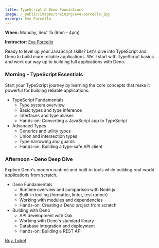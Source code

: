 ```yaml
---
title: TypeScript & Deno Foundations
image: /_public/images/training/eve-porcello.jpg
excerpt: Eve Porcello
---
```

**When:** Monday, Sept 15 (9am - 4pm)

**Instructor:** [Eve Porcello](https://twitter.com/eveporcello)

Ready to level up your JavaScript skills? Let's dive into TypeScript and Deno to build more reliable applications. We'll start with TypeScript basics and work our way up to building full applications with Deno.

### Morning - TypeScript Essentials

Start your TypeScript journey by learning the core concepts that make it powerful for building reliable applications.

- TypeScript Fundamentals
    - Type system overview
    - Basic types and type inference
    - Interfaces and type aliases
    - Hands-on: Converting a JavaScript app to TypeScript
- Advanced Types
    - Generics and utility types
    - Union and intersection types
    - Type narrowing and guards
    - Hands-on: Building a type-safe API client

### Afternoon - Deno Deep Dive

Explore Deno's modern runtime and built-in tools while building real-world applications from scratch.

- Deno Fundamentals
    - Runtime overview and comparison with Node.js
    - Built-in tooling (formatter, linter, test runner)
    - Working with modules and dependencies
    - Hands-on: Creating a Deno project from scratch
- Building with Deno
    - API development with Oak
    - Working with Deno's standard library
    - Database integration and deployment
    - Hands-on: Building a REST API

<div class="cta"><a href="/2025/tickets">Buy Ticket</a></div>
